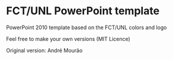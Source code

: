 FCT/UNL PowerPoint template
=========

PowerPoint 2010 template based on the FCT/UNL colors and logo

Feel free to make your own versions (MIT Licence)

Original version: André Mourão

